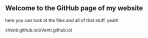 ## Welcome to the GitHub page of my website

here you can look at the files and all of that stuff. yeah!

xVenti.github.io(xVenti.github.io)
